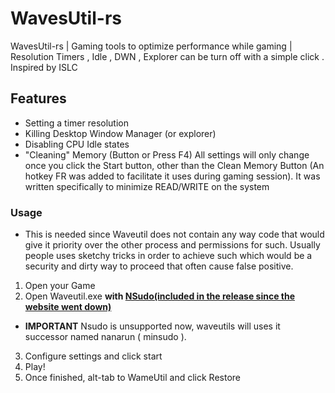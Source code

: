 
# WavesUtil-rs
WavesUtil-rs | Gaming tools to optimize performance while gaming | Resolution Timers , Idle , DWN , Explorer can be turn off with a simple click . Inspired by ISLC
## Features
  - Setting a timer resolution
  - Killing Desktop Window Manager (or explorer)
  - Disabling CPU Idle states
  - "Cleaning" Memory (Button or Press F4)
All settings will only change once you click the Start button, other than the Clean Memory Button (An hotkey FR was added to facilitate it uses during gaming session).
It was written specifically to minimize READ/WRITE on the system

### Usage
  - This is needed since Waveutil does not contain any way code that would give it priority over the other process and permissions for such.
Usually people uses sketchy tricks in order to achieve such which would be a security and dirty way to proceed that often cause false positive.
1. Open your Game
2. Open Waveutil.exe **with [NSudo(included in the release since the website went down)](https://github.com/0xAGUNZ/WavesUtil-rs/releases/download/1.0/NSudo.exe)**
  - **IMPORTANT** Nsudo is unsupported now, waveutils will uses it successor named nanarun ( minsudo ).
3. Configure settings and click start
4. Play!
5. Once finished, alt-tab to WameUtil and click Restore
